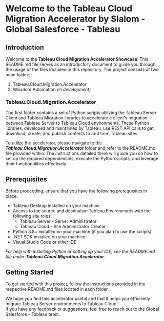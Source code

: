 # Welcome to the Tableau Cloud Migration Accelerator by Slalom - Global Salesforce - Tableau

## Introduction

Welcome to the **Tableau Cloud Migration Accelerator Showcase**! This README.md file serves as an introductory document to guide you through the usage of the files included in this repository. The project consists of two main folders:

1. Tableau.Cloud.Migration.Accelerator
2. Wiiisdom Automation *(in development)*

### Tableau.Cloud.Migration.Accelerator

The first folder contains a set of Python scripts utilizing the Tableau Server Client and Tableau Migration libraries to accelerate a client's migration between Tableau Server to Tableau Cloud environments. These Python libraries, developed and maintained by Tableau, use REST API calls to get, download, create, and publish contents to and from Tableau sites.

To utilize the accelerator, please navigate to the ***Tableau.Cloud.Migration.Accelerator*** folder and refer to the README.md file provided within. The instructions detailed there will guide you on how to set up the required dependencies, execute the Python scripts, and leverage their functionalities effectively.

## Prerequisites

Before proceeding, ensure that you have the following prerequisites in place:

- Tableau Desktop installed on your machine
- Access to the source and destination Tableau Environments with the following site roles:
    - Tableau Server - Server Administrator
    - Tableau Cloud - Site Administrator Creator
- Python 3.8+ installed on your machine (if you plan to use the scripts)
- .NET SDK installed on your machine
- Visual Studio Code or other IDE

*For help with installing Python or setting up your IDE, see the README.md file under ***Tableau.Cloud.Migration.Accelerator***.*

## Getting Started

To get started with this project, follow the instructions provided in the respective README.md files located in each folder.

We hope you find this accelerator useful and that it helps you efficiently migrate Tableau Server environments to Tableau Cloud! \
If you have any feedback or suggestions, feel free to reach out to the Global Salesforce - Tableau team.
